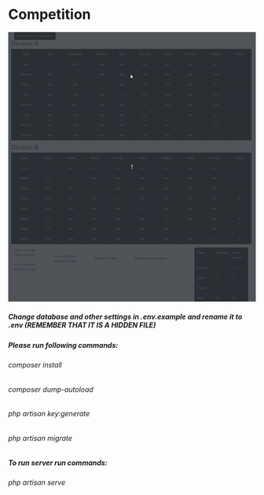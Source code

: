 # Competition

![gif image showing usage](/competition.gif)

##### Change database and other settings in .env.example and rename it to .env (REMEMBER THAT IT IS A HIDDEN FILE)
##### Please run following commands:
###### composer install
###### composer dump-autoload
###### php artisan key:generate
###### php artisan migrate
##### To run server run commands:
###### php artisan serve
